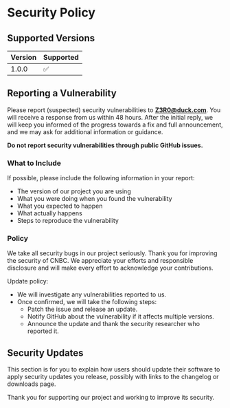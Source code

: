 # Security Policy

## Supported Versions

| Version | Supported          |
|---------| ------------------ |
| 1.0.0   | :white_check_mark: |

## Reporting a Vulnerability

Please report (suspected) security vulnerabilities to **Z3R0@duck.com**. You will receive a response from us within 48 hours. After the initial reply, we will keep you informed of the progress towards a fix and full announcement, and we may ask for additional information or guidance.

**Do not report security vulnerabilities through public GitHub issues.**

### What to Include

If possible, please include the following information in your report:

- The version of our project you are using
- What you were doing when you found the vulnerability
- What you expected to happen
- What actually happens
- Steps to reproduce the vulnerability

### Policy

We take all security bugs in our project seriously. Thank you for improving the security of CNBC. We appreciate your efforts and responsible disclosure and will make every effort to acknowledge your contributions.

Update policy:

- We will investigate any vulnerabilities reported to us.
- Once confirmed, we will take the following steps:
  - Patch the issue and release an update.
  - Notify GitHub about the vulnerability if it affects multiple versions.
  - Announce the update and thank the security researcher who reported it.

## Security Updates

This section is for you to explain how users should update their software to apply security updates you release, possibly with links to the changelog or downloads page.

Thank you for supporting our project and working to improve its security.
